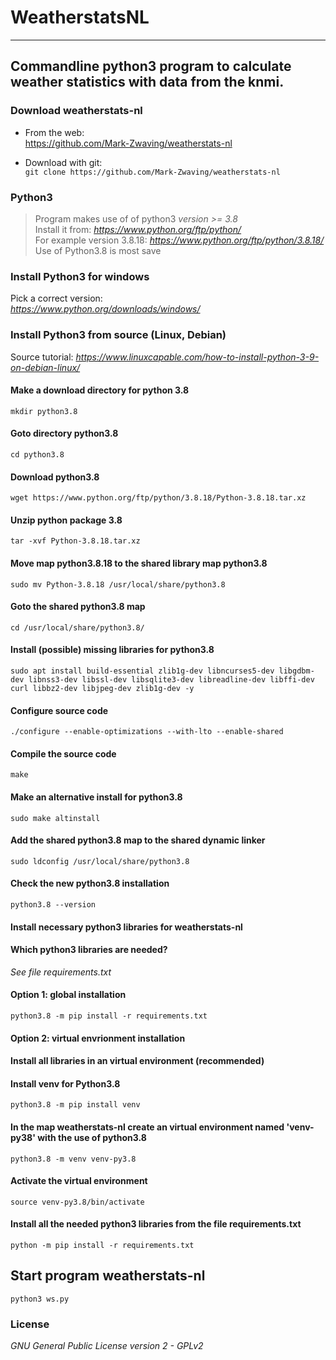 # WeatherstatsNL
---
Commandline python3 program to calculate weather statistics with data from the knmi.  
---

### Download weatherstats-nl
 - From the web:  
<a href="https://github.com/Mark-Zwaving/weatherstats-nl" target="_blank">https://github.com/Mark-Zwaving/weatherstats-nl</a>  

 - Download with git:   
```git clone https://github.com/Mark-Zwaving/weatherstats-nl```

### Python3
> Program makes use of of python3 *version >= 3.8*  
Install it from: *https://www.python.org/ftp/python/*  
For example version 3.8.18:  *https://www.python.org/ftp/python/3.8.18/*  
Use of Python3.8 is most save

### Install Python3 for windows
Pick a correct version:  
*https://www.python.org/downloads/windows/*  

### Install Python3 from source (Linux, Debian)
Source tutorial: *https://www.linuxcapable.com/how-to-install-python-3-9-on-debian-linux/* 
#### Make a download directory for python 3.8
```mkdir python3.8```
#### Goto directory python3.8
```cd python3.8```
#### Download python3.8
```wget https://www.python.org/ftp/python/3.8.18/Python-3.8.18.tar.xz``` 
#### Unzip python package 3.8
```tar -xvf Python-3.8.18.tar.xz``` 
#### Move map python3.8.18 to the shared library map python3.8
```sudo mv Python-3.8.18 /usr/local/share/python3.8```
#### Goto the shared python3.8 map
```cd /usr/local/share/python3.8/```
#### Install (possible) missing libraries for python3.8
```sudo apt install build-essential zlib1g-dev libncurses5-dev libgdbm-dev libnss3-dev libssl-dev libsqlite3-dev libreadline-dev libffi-dev curl libbz2-dev libjpeg-dev zlib1g-dev -y ```
#### Configure source code 
``` ./configure --enable-optimizations --with-lto --enable-shared ``` 
#### Compile the source code
```make```
#### Make an alternative install for python3.8
```sudo make altinstall```
#### Add the shared python3.8 map to the shared dynamic linker
```sudo ldconfig /usr/local/share/python3.8```
#### Check the new python3.8 installation
```python3.8 --version```
  
#### Install necessary python3 libraries for weatherstats-nl 
#### Which python3 libraries are needed?  
*See file requirements.txt*  

#### Option 1: global installation
```python3.8 -m pip install -r requirements.txt```

#### Option 2: virtual envrionment installation
#### Install all libraries in an virtual environment (recommended)
#### Install venv for Python3.8
```python3.8 -m pip install venv``` 

#### In the map weatherstats-nl create an virtual environment named 'venv-py38' with the use of python3.8   
```python3.8 -m venv venv-py3.8```  

#### Activate the virtual environment 
```source venv-py3.8/bin/activate```  

#### Install all the needed python3 libraries from the file requirements.txt 
```python -m pip install -r requirements.txt ```  

## Start program weatherstats-nl
```python3 ws.py```  

### License
*GNU General Public License version 2 - GPLv2*

